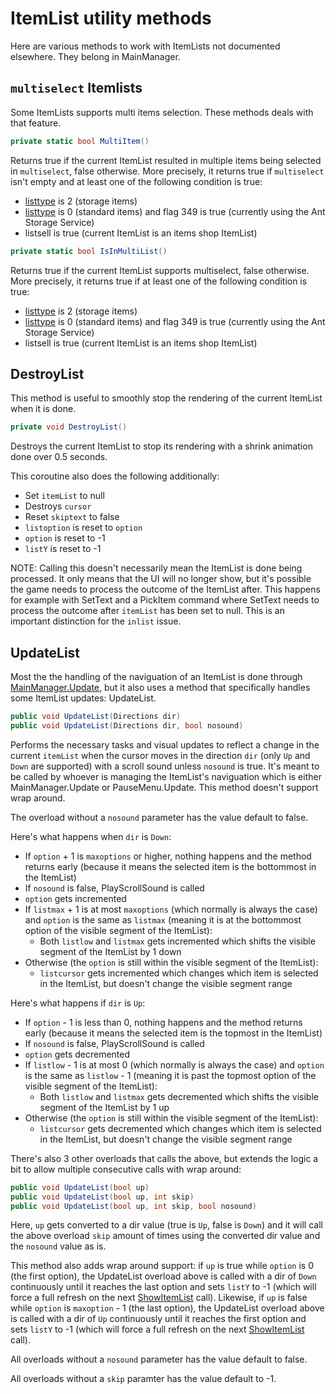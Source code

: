 # ItemList utility methods
Here are various methods to work with ItemLists not documented elsewhere. They belong in MainManager.

## `multiselect` Itemlists
Some ItemLists supports multi items selection. These methods deals with that feature.

```cs
private static bool MultiItem()
```
Returns true if the current ItemList resulted in multiple items being selected in `multiselect`, false otherwise. More precisely, it returns true if `multiselect` isn't empty and at least one of the following condition is true:

- [listtype](listtype.md) is 2 (storage items)
- [listtype](listtype.md) is 0 (standard items) and flag 349 is true (currently using the Ant Storage Service)
- listsell is true (current ItemList is an items shop ItemList)

```cs
private static bool IsInMultiList()
```
Returns true if the current ItemList supports multiselect, false otherwise. More precisely, it returns true if at least one of the following condition is true:

- [listtype](listtype.md) is 2 (storage items)
- [listtype](listtype.md) is 0 (standard items) and flag 349 is true (currently using the Ant Storage Service)
- listsell is true (current ItemList is an items shop ItemList)

## DestroyList
This method is useful to smoothly stop the rendering of the current ItemList when it is done.

```cs
private void DestroyList()
```
Destroys the current ItemList to stop its rendering with a shrink animation done over 0.5 seconds.

This coroutine also does the following additionally:

- Set `itemList` to null
- Destroys `cursor`
- Reset `skiptext` to false
- `listoption` is reset to `option`
- `option` is reset to -1
- `listY` is reset to -1

NOTE: Calling this doesn't necessarily mean the ItemList is done being processed. It only means that the UI will no longer show, but it's possible the game needs to process the outcome of the ItemList after. This happens for example with SetText and a PickItem command where SetText needs to process the outcome after `itemList` has been set to null. This is an important distinction for the `inlist` issue.

## UpdateList
Most the the handling of the naviguation of an ItemList is done through [MainManager.Update](../MainManager/Update%20and%20FixedUpdate.md), but it also uses a method that specifically handles some ItemList updates: UpdateList.

```cs
public void UpdateList(Directions dir)
public void UpdateList(Directions dir, bool nosound)
```
Performs the necessary tasks and visual updates to reflect a change in the current `itemList` when the cursor moves in the direction `dir` (only `Up` and `Down` are supported) with a scroll sound unless `nosound` is true. It's meant to be called by whoever is managing the ItemList's naviguation which is either MainManager.Update or PauseMenu.Update. This method doesn't support wrap around.

The overload without a `nosound` parameter has the value default to false.

Here's what happens when `dir` is `Down`:

- If `option` + 1 is `maxoptions` or higher, nothing happens and the method returns early (because it means the selected item is the bottommost in the ItemList)
- If `nosound` is false, PlayScrollSound is called
- `option` gets incremented
- If `listmax` + 1 is at most `maxoptions` (which normally is always the case) and `option` is the same as `listmax` (meaning it is at the bottommost option of the visible segment of the ItemList):
    - Both `listlow` and `listmax` gets incremented which shifts the visible segment of the ItemList by 1 down
- Otherwise (the `option` is still within the visible segment of the ItemList):
    - `listcursor` gets incremented which changes which item is selected in the ItemList, but doesn't change the visible segment range

Here's what happens if `dir` is `Up`:

- If `option` - 1 is less than 0, nothing happens and the method returns early (because it means the selected item is the topmost in the ItemList)
- If `nosound` is false, PlayScrollSound is called
- `option` gets decremented
- If `listlow` - 1 is at most 0 (which normally is always the case) and `option` is the same as `listlow` - 1 (meaning it is past the topmost option of the visible segment of the ItemList):
    - Both `listlow` and `listmax` gets decremented which shifts the visible segment of the ItemList by 1 up
- Otherwise (the `option` is still within the visible segment of the ItemList):
    - `listcursor` gets decremented which changes which item is selected in the ItemList, but doesn't change the visible segment range

There's also 3 other overloads that calls the above, but extends the logic a bit to allow multiple consecutive calls with wrap around:

```cs
public void UpdateList(bool up)
public void UpdateList(bool up, int skip)
public void UpdateList(bool up, int skip, bool nosound)
```
Here, `up` gets converted to a dir value (true is `Up`, false is `Down`) and it will call the above overload `skip` amount of times using the converted dir value and the `nosound` value as is.

This method also adds wrap around support: if `up` is true while `option` is 0 (the first option), the UpdateList overload above is called with a dir of `Down` continuously until it reaches the last option and sets `listY` to -1 (which will force a full refresh on the next [ShowItemList](ShowItemList.md) call). Likewise, if `up` is false while `option` is `maxoption` - 1 (the last option), the UpdateList overload above is called with a dir of `Up` continuously until it reaches the first option and sets `listY` to -1 (which will force a full refresh on the next [ShowItemList](ShowItemList.md) call).

All overloads without a `nosound` parameter has the value default to false.

All overloads without a `skip` paramter has the value default to -1.
